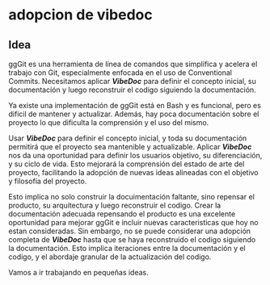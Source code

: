 # adopcion de vibedoc

## Idea
ggGit es una herramienta de línea de comandos que simplifica y acelera el trabajo con Git, especialmente enfocada en el uso de Conventional Commits. Necesitamos aplicar ***VibeDoc*** para definir el concepto inicial, su documentación y luego reconstruir el codigo siguiendo la documentación.

Ya existe una implementación de ggGit está en Bash y es funcional, pero es dificil de mantener y actualizar. Además, hay poca documentación sobre el proyecto lo que dificulta la comprensión y el uso del mismo.

Usar ***VibeDoc*** para definir el concepto inicial, y toda su documentación permitirá que el proyecto sea mantenible y actualizable. Aplicar ***VibeDoc*** nos da una oportunidad para definir los usuarios objetivo, su diferenciación, y su ciclo de vida. Esto mejorará la comprensión del estado de arte del proyecto, facilitando la adopción de nuevas ideas alineadas con el objetivo y filosofía del proyecto.

Esto implica no solo construir la docuimentación faltante, sino repensar el producto, su arquitectura y luego reconstruir el codigo. Crear la documentación adecuada repensando el producto es una excelente oportunidad para mejorar ggGit e incluir nuevas caracteristicas que hoy no estan consideradas. Sin embargo, no se puede considerar una adopción completa de ***VibeDoc*** hasta que se haya reconstruido el codigo siguiendo la documentación. Esto implica iteraciones entre la documentación y el codigo, y el abordaje granular de la actualización del codigo.

Vamos a ir trabajando en pequeñas ideas.
